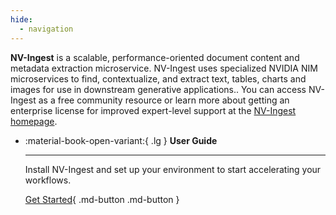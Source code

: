 ```yaml
---
hide:
  - navigation
---
```


**NV-Ingest** is a scalable, performance-oriented document content and metadata extraction microservice. NV-Ingest uses specialized NVIDIA NIM microservices to find, contextualize, and extract text, tables, charts and images for use in downstream generative applications.. You can access NV-Ingest as a free community resource or learn more about getting an enterprise license for improved expert-level support at the [NV-Ingest homepage](https://www.nvidia.com).


<div class="grid cards" markdown>

-   :material-book-open-variant:{ .lg } __User Guide__

    ---

    Install NV-Ingest and set up your environment to start accelerating your workflows.

    [Get Started](user-guide){ .md-button .md-button }

</div>
